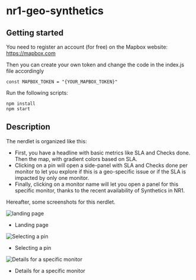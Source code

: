 # nr1-geo-synthetics

## Getting started

You need to register an account (for free) on the Mapbox website: https://mapbox.com

Then you can create your own token and change the code in the index.js file accordingly

```
const MAPBOX_TOKEN = "{YOUR_MAPBOX_TOKEN}"

```


Run the following scripts:

```
npm install
npm start
```

## Description
The nerdlet is organized like this:

* First, you have a headline with basic metrics like SLA and Checks done. Then the map, with gradient colors based on SLA.
* Clicking on a pin will open a side-panel with SLA and Checks done per monitor to let you explore if this is a geo-specific issue or if the SLA is impacted by only one monitor.
* Finally, clicking on a monitor name will let you open a panel for this specific monitor, thanks to the recent availability of Synthetics in NR1.

Hereafter, some screenshots for this nerdlet.

![landing page](https://lh3.googleusercontent.com/PbyzXRXwPn4bTTR7G62jTiiuFL1Jqm1tuRb7CQ1Jkm1407yJuzMtKkhbm0Tvgh8UzKrrl_DZWajLxSao_g=s1600)
* Landing page

![Selecting a pin](https://lh3.googleusercontent.com/bek4h7C0SLp9NBy886KTAq1ArDQMSBBVLlNPs6Ym8QQ1Pai3qNd7PhX2zYg7YvGEQm4xEFS3zPpgaaCloAi4=s1600)
* Selecting a pin

![Details for a specific monitor](https://lh3.googleusercontent.com/OUt2JaRomSzBQVAwDYDhcpkJGclTCOR4VStzTfpJx1vmZSMG03n66j6NSxY6VaNV1pl9bGvEyWUVyP15fyY=s1600)
* Details for a specific monitor
